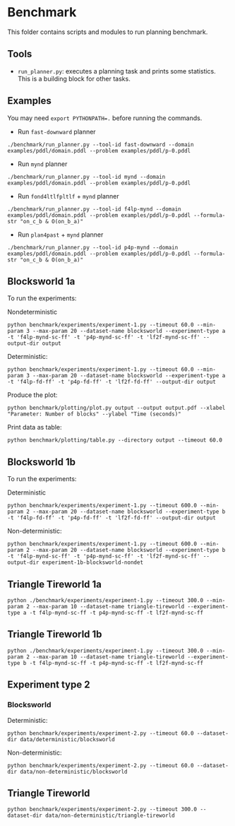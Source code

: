 # Benchmark

This folder contains scripts and modules to run planning benchmark.

## Tools

- `run_planner.py`: executes a planning task and prints some statistics. This is a building block for other tasks.

## Examples

You may need `export PYTHONPATH=.` before running the commands.

- Run `fast-downward` planner  

```
./benchmark/run_planner.py --tool-id fast-downward --domain examples/pddl/domain.pddl --problem examples/pddl/p-0.pddl
```

- Run `mynd` planner  

```
./benchmark/run_planner.py --tool-id mynd --domain examples/pddl/domain.pddl --problem examples/pddl/p-0.pddl
```

- Run `fond4ltlfpltlf` + `mynd` planner  

```
./benchmark/run_planner.py --tool-id f4lp-mynd --domain examples/pddl/domain.pddl --problem examples/pddl/p-0.pddl --formula-str "on_c_b & O(on_b_a)"
```

- Run `plan4past` + `mynd` planner  

```
./benchmark/run_planner.py --tool-id p4p-mynd --domain examples/pddl/domain.pddl --problem examples/pddl/p-0.pddl --formula-str "on_c_b & O(on_b_a)"
```

## Blocksworld 1a

To run the experiments:

Nondeterministic
```
python benchmark/experiments/experiment-1.py --timeout 60.0 --min-param 3 --max-param 20 --dataset-name blocksworld --experiment-type a -t 'f4lp-mynd-sc-ff' -t 'p4p-mynd-sc-ff' -t 'lf2f-mynd-sc-ff' --output-dir output 
```

Deterministic:
```
python benchmark/experiments/experiment-1.py --timeout 60.0 --min-param 3 --max-param 20 --dataset-name blocksworld --experiment-type a -t 'f4lp-fd-ff' -t 'p4p-fd-ff' -t 'lf2f-fd-ff' --output-dir output
```

Produce the plot:

```
python benchmark/plotting/plot.py output --output output.pdf --xlabel "Parameter: Number of blocks" --ylabel "Time (seconds)"
```

Print data as table:

```
python benchmark/plotting/table.py --directory output --timeout 60.0
```

## Blocksworld 1b

To run the experiments:

Deterministic
```
python benchmark/experiments/experiment-1.py --timeout 600.0 --min-param 2 --max-param 20 --dataset-name blocksworld --experiment-type b -t 'f4lp-fd-ff' -t 'p4p-fd-ff' -t 'lf2f-fd-ff' --output-dir output
```

Non-deterministic:
```
python benchmark/experiments/experiment-1.py --timeout 600.0 --min-param 2 --max-param 20 --dataset-name blocksworld --experiment-type b -t 'f4lp-mynd-sc-ff' -t 'p4p-mynd-sc-ff' -t 'lf2f-mynd-sc-ff' --output-dir experiment-1b-blocksworld-nondet
```

## Triangle Tireworld 1a

```
python ./benchmark/experiments/experiment-1.py --timeout 300.0 --min-param 2 --max-param 10 --dataset-name triangle-tireworld --experiment-type a -t f4lp-mynd-sc-ff -t p4p-mynd-sc-ff -t lf2f-mynd-sc-ff
```

## Triangle Tireworld 1b

```
python ./benchmark/experiments/experiment-1.py --timeout 300.0 --min-param 2 --max-param 10 --dataset-name triangle-tireworld --experiment-type b -t f4lp-mynd-sc-ff -t p4p-mynd-sc-ff -t lf2f-mynd-sc-ff
```

## Experiment type 2

### Blocksworld 

Deterministic:
```
python benchmark/experiments/experiment-2.py --timeout 60.0 --dataset-dir data/deterministic/blocksworld
```

Non-deterministic:
```
python benchmark/experiments/experiment-2.py --timeout 60.0 --dataset-dir data/non-deterministic/blocksworld
```

## Triangle Tireworld

```
python benchmark/experiments/experiment-2.py --timeout 300.0 --dataset-dir data/non-deterministic/triangle-tireworld
```